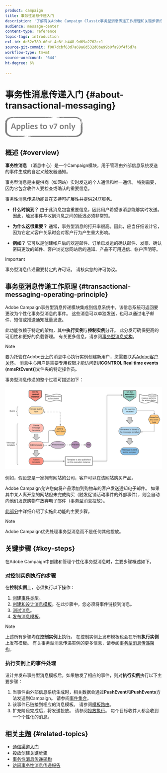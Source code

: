```yaml
---
product: campaign
title: 事务性消息传递入门
description: '了解有关Adobe Campaign Classic事务型消息传递工作原理和关键步骤的更多信息。 '
audience: message-center
content-type: reference
topic-tags: introduction
exl-id: dc52e789-d0bf-4e8f-b448-9d69a2762cc1
source-git-commit: f007dcbf63d7a69a6d532d0be99b0fa90f4f6d7a
workflow-type: tm+mt
source-wordcount: '644'
ht-degree: 6%

---
```



# 事务性消息传递入门 {#about-transactional-messaging}

![](../../assets/v7-only.svg)

## 概述 {#overview}

**事务性消息** （消息中心）是一个Campaign模块，用于管理由外部信息系统发送的事件生成的自定义触发器通知。

事务型消息是由提供商（如网站）实时发送的个人通信和唯一通信。 特别需要，因为它包含收件人要检查或确认的重要信息。

事务性消息传递功能旨在支持可扩展性并提供24/7服务。

* **什么时候到？** 由于此消息包含重要信息，因此用户希望该消息能够实时发送。因此，触发事件与收到消息之间的延迟必须非常短。

* **为什么这很重要？** 通常，事务型消息的打开率很高。因此，应当仔细设计它，因为它定义客户关系时会对客户行为产生重大影响。

* **例如？** 它可以是创建帐户后的欢迎邮件、订单已发运的确认邮件、发票、确认密码更改的邮件、客户浏览您网站后的通知、产品不可用通信、帐户声明等。

>[!IMPORTANT]
>
>事务型消息传递需要特定的许可证。 请核实您的许可协议。

<!--Before starting with transactional messaging, make sure you read the corresponding [best practices and limitations]().-->

## 事务型消息传递工作原理 {#transactional-messaging-operating-principle}

Adobe Campaign事务型消息传递模块集成到信息系统中，该信息系统可返回要更改为个性化事务型消息的事件。 这些消息可以单独发送，也可以通过电子邮件、短信或推送通知批量发送。

此功能依赖于特定的架构，其中&#x200B;**执行实例**&#x200B;与&#x200B;**控制实例**&#x200B;分开。 此分发可确保更高的可用性和更好的负载管理。 有关更多信息，请参阅[事务型消息架构](../../message-center/using/transactional-messaging-architecture.md)。

>[!NOTE]
>
>要为托管在Adobe云上的消息中心执行实例创建新用户，您需要联系[Adobe客户关怀](https://helpx.adobe.com/cn/enterprise/admin-guide.html/enterprise/using/support-for-experience-cloud.ug.html)。 消息中心用户是需要专用权限才能访问&#x200B;**[!UICONTROL Real time events (nmsRtEvent)]**&#x200B;文件夹的特定操作员。

事务型消息传递的整个过程可描述如下：

![](assets/transactional-msg-overview.png)

例如，假设您是一家拥有网站的公司，客户可以在该网站购买产品。

Adobe Campaign允许您向将产品添加到购物车的客户发送通知电子邮件。 如果其中某人离开您的网站但未完成购买（触发促销活动事件的外部事件），则会自动向他们发送购物车放弃电子邮件（事务型消息投放）。

[此部分](#key-steps)中详细介绍了实施此功能的主要步骤。

>[!NOTE]
>
>Adobe Campaign优先处理事务型消息而不是任何其他投放。

## 关键步骤 {#key-steps}

在Adobe Campaign中创建和管理个性化事务型消息时，主要步骤概述如下。

### 对控制实例执行的步骤

在&#x200B;**控制实例**&#x200B;上，必须执行以下操作：

1. [创建事件类型](../../message-center/using/creating-event-types.md)。
1. [创建和设计消息模板](../../message-center/using/creating-the-message-template.md)。在此步骤中，您必须将事件链接到消息。
1. [测试消息](../../message-center/using/testing-message-templates.md)。
1. [发布消息模板](../../message-center/using/publishing-message-templates.md)。

>[!NOTE]
>
>上述所有步骤均在&#x200B;**控制实例**&#x200B;上执行。 在控制实例上发布模板也会在所有&#x200B;**执行实例**&#x200B;上发布模板。 有关事务型消息传递实例的更多信息，请参阅[事务型消息传递架构](../../message-center/using/transactional-messaging-architecture.md)。

### 执行实例上的事件处理

设计并发布事务型消息模板后，如果触发了相应的事件，则对&#x200B;**执行实例**&#x200B;执行以下主要步骤：

1. 当事件由外部信息系统生成时，相关数据会通过&#x200B;**PushEvent**&#x200B;和&#x200B;**PushEvents**&#x200B;方法发送到Campaign。 请参阅[事件集合](../../message-center/using/about-event-processing.md#event-collection)。
1. 该事件已链接到相应的消息模板。 请参阅[模板路由](../../message-center/using/about-event-processing.md#routing-towards-a-template)。
1. 扩充阶段完成后，将发送投放。 请参阅[投放执行](../../message-center/using/delivery-execution.md)。 每个目标收件人都会收到一个个性化的消息。

## 相关主题 {#related-topics}

* [通信渠道入门](../../delivery/using/communication-channels.md)
* [投放创建关键步骤](../../delivery/using/steps-about-delivery-creation-steps.md)
* [事务性消息传递架构](../../message-center/using/transactional-messaging-architecture.md)
* [访问事务性消息传递报告](../../message-center/using/about-transactional-messaging-reports.md)
